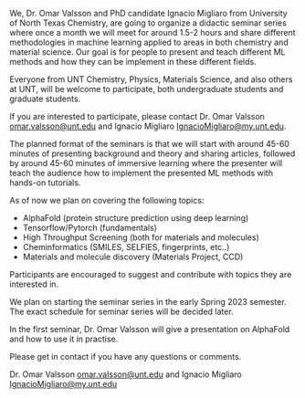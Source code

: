 We, Dr. Omar Valsson and PhD candidate Ignacio Migliaro from University of North Texas Chemistry, are going to organize a didactic seminar series where once a month we will meet for around 1.5-2 hours  and share different methodologies in machine learning applied to areas in both chemistry and material science. Our goal is for people to present and teach different ML methods and how they can be implement in these different fields.

Everyone from UNT Chemistry, Physics, Materials Science, and also others at UNT, will be welcome to participate, both undergraduate students and graduate students. 

If you are interested to participate, please contact Dr. Omar Valsson [omar.valsson@unt.edu](mailto:omar.valsson@unt.edu) and Ignacio Migliaro [IgnacioMigliaro@my.unt.edu](mailto:IgnacioMigliaro@my.unt.edu). 

The planned format of the seminars is that we will start with around 45-60 minutes of presenting background and theory and sharing articles, followed by around 45-60 minutes of immersive learning where the presenter will teach the audience how to implement the presented ML methods with hands-on tutorials. 

As of now we plan on covering the following topics: 

- AlphaFold (protein structure prediction using deep learning) 
- Tensorflow/Pytorch (fundamentals) 
- High Throughput Screening (both for materials and molecules) 
- Cheminformatics (SMILES, SELFIES, fingerprints, etc..) 
- Materials and molecule discovery (Materials Project, CCD)

Participants are encouraged to suggest and contribute with topics they are interested in.

We plan on starting the seminar series in the early Spring 2023 semester. The exact schedule for seminar series will be decided later.

In the first seminar, Dr. Omar Valsson will give a presentation on AlphaFold and how to use it in practise. 

Please get in contact if you have any questions or comments.  

Dr. Omar Valsson [omar.valsson@unt.edu](mailto:omar.valsson@unt.edu) and Ignacio Migliaro [IgnacioMigliaro@my.unt.edu](mailto:IgnacioMigliaro@my.unt.edu)



